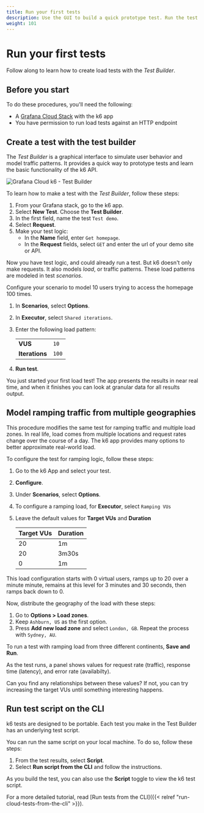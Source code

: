 ```yaml
---
title: Run your first tests
description: Use the GUI to build a quick prototype test. Run the test from the UI, or copy the script and run it from your UI
weight: 101
---
```


# Run your first tests 

Follow along to learn how to create load tests with the _Test Builder_.

## Before you start

To do these procedures, you'll need the following:

- A [Grafana Cloud Stack](/docs/grafana-cloud/) with the k6 app
- You have permission to run load tests against an HTTP endpoint

## Create a test with the test builder

The _Test Builder_ is a graphical interface to simulate user behavior and model traffic patterns.
It provides a quick way to prototype tests and learn the basic functionality of the k6 API.

![Grafana Cloud k6 - Test Builder](/media/docs/k6/screenshoot-k6-test-builder.png)



To learn how to make a test with the _Test Builder_, follow these steps:

1. From your Grafana stack, go to the k6 app.
1. Select **New Test**. Choose the **Test Builder**.
1. In the first field, name the test `Test demo`.
1. Select **Request**.
1. Make your test logic:
    - In the **Name** field, enter `Get homepage`.
    - In the **Request** fields, select `GET` and enter the url of your demo site or API.


Now you have test logic, and could already run a test.
But k6 doesn't only make requests.
It also models _load_, or traffic patterns.
These load patterns are modeled in test _scenarios_.

Configure your scenario to model 10 users trying to access the homepage 100 times.

1. In **Scenarios**, select **Options**. 
1. In **Executor**, select `Shared iterations`.
1. Enter the following load pattern:

    |                |      |
    |----------------|------|
    | **VUS**        | `10` |
    | **Iterations** | `100` |
   
1. **Run test**.

You just started your first load test!
The app presents the results in near real time,
and when it finishes you can look at granular data for all results output.

## Model ramping traffic from multiple geographies

This procedure modifies the same test for ramping traffic and multiple load zones.
In real life, load comes from multiple locations and request rates change over the course of a day.
The k6 app provides many options to better approximate real-world load.

To configure the test for ramping logic, follow these steps:

1. Go to the k6 App and select your test. 
1. **Configure**. 
1. Under **Scenarios**, select **Options**.
1. To configure a ramping  load, for **Executor**, select `Ramping VUs`
1. Leave the default values for **Target VUs** and **Duration**

    | Target VUs | Duration |
    |------------|----------|
    | 20         | 1m       |
    | 20         | 3m30s    |
    | 0          | 1m       |

This load configuration starts with 0 virtual users, ramps up to 20 over a minute minute, remains at this level for 3 minutes and 30 seconds, then ramps back down to 0.

Now, distribute the geography of the load with these steps:

1. Go to **Options > Load zones**.
1. Keep `Ashburn, US` as the first option.
1. Press **Add new load zone** and select `London, GB`. Repeat the process with `Sydney, AU`.

To run a test with ramping load from three different continents, **Save and Run**.

As the test runs, a panel shows values for request rate (traffic), response time (latency), and error rate (availabilty).

Can you find any relationships between these values?
If not, you can try increasing the target VUs until something interesting happens.

## Run test script on the CLI

k6 tests are designed to be portable.
Each test you make in the Test Builder has an underlying test script.

You can run the same script on your local machine.
To do so, follow these steps:

1. From the test results, select **Script**.
1. Select **Run script from the CLI** and follow the instructions.

As you build the test, you can also use the **Script** toggle to view the k6 test script. 

For a more detailed tutorial, read [Run tests from the CLI]({{< relref "run-cloud-tests-from-the-cli" >}}).
 
